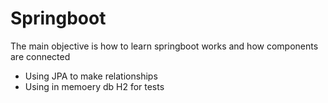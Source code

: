 # Springboot 

The main objective is how to learn springboot works and how components are connected

- Using JPA to make relationships
- Using in memoery db H2 for tests
